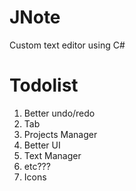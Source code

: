# JNote
Custom text editor using C#

# Todolist
1. Better undo/redo
2. Tab
3. Projects Manager
4. Better UI
5. Text Manager
6. etc???
7. Icons
